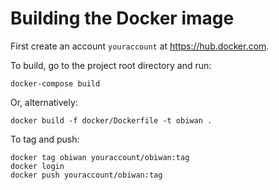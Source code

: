 # Building the Docker image

First create an account `youraccount` at <https://hub.docker.com>.

To build, go to the project root directory and run:
```
docker-compose build
```
Or, alternatively:
```
docker build -f docker/Dockerfile -t obiwan .
```
To tag and push:
```
docker tag obiwan youraccount/obiwan:tag
docker login
docker push youraccount/obiwan:tag
```
